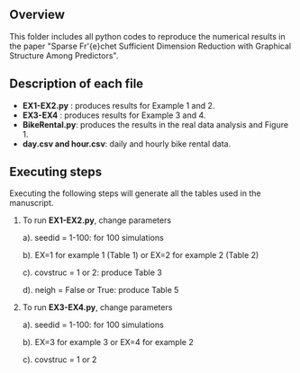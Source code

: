  
 
## Overview

This folder includes all python codes to reproduce the numerical results in the paper "Sparse Fr\'{e}chet Sufficient Dimension Reduction with Graphical Structure Among Predictors".

## Description of each file

* **EX1-EX2.py** : produces results for Example 1 and 2.
* **EX3-EX4** : produces results for Example 3 and 4.
* **BikeRental.py**: produces the results in the real data analysis and Figure 1. 
* **day.csv and hour.csv**: daily and hourly bike rental data.

## Executing steps

Executing the following steps will generate all the tables used in the manuscript. 

1. To run **EX1-EX2.py**, change parameters

    a). seedid = 1-100: for 100 simulations

    b). EX=1 for example 1 (Table 1) or EX=2 for example 2 (Table 2)

    c). covstruc = 1 or 2: produce Table 3

    d). neigh = False or True: produce Table 5

2. To run **EX3-EX4.py**, change parameters

    a). seedid = 1-100: for 100 simulations

    b). EX=3 for example 3 or EX=4 for example 2

    c). covstruc = 1 or 2
    
